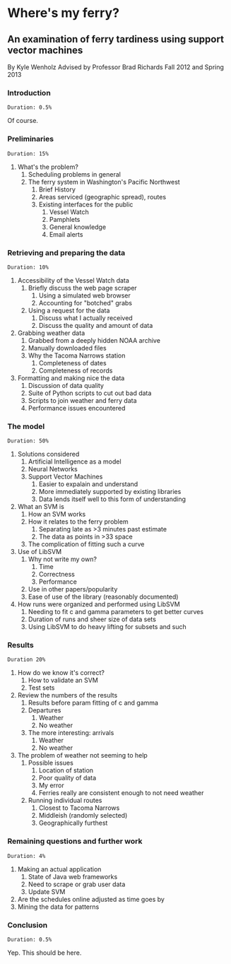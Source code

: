 # Where's my ferry?
## An examination of ferry tardiness using support vector machines
By Kyle Wenholz
Advised by Professor Brad Richards
Fall 2012 and Spring 2013


### Introduction
    Duration: 0.5%
Of course.

### Preliminaries
    Duration: 15%
1. What's the problem?
    1. Scheduling problems in general
    2. The ferry system in Washington's Pacific Northwest
        1. Brief History
        2. Areas serviced (geographic spread), routes
        3. Existing interfaces for the public
            1. Vessel Watch
            2. Pamphlets
            3. General knowledge
            4. Email alerts

### Retrieving and preparing the data
    Duration: 10%
1. Accessibility of the Vessel Watch data
    1. Briefly discuss the web page scraper
        1. Using a simulated web browser
        2. Accounting for "botched" grabs
    2. Using a request for the data
        1. Discuss what I actually received
        2. Discuss the quality and amount of data
2. Grabbing weather data
    1. Grabbed from a deeply hidden NOAA archive
    2. Manually downloaded files
    3. Why the Tacoma Narrows station
        1. Completeness of dates
        2. Completeness of records
3. Formatting and making nice the data
    1. Discussion of data quality
    2. Suite of Python scripts to cut out bad data
    3. Scripts to join weather and ferry data
    4. Performance issues encountered

### The model 
    Duration: 50%
1. Solutions considered
    1. Artificial Intelligence as a model
    2. Neural Networks
    3. Support Vector Machines
        1. Easier to expalain and understand
        2. More immediately supported by existing libraries
        3. Data lends itself well to this form of understanding
2. What an SVM is
    1. How an SVM works
    2. How it relates to the ferry problem
        1. Separating late as >3 minutes past estimate
        2. The data as points in >33 space
    3. The complication of fitting such a curve
3. Use of LibSVM
    1. Why not write my own?
        1. Time
        2. Correctness
        3. Performance
    2. Use in other papers/popularity
    3. Ease of use of the library (reasonably documented)
5. How runs were organized and performed using LibSVM
    1. Needing to fit c and gamma parameters to get better curves
    2. Duration of runs and sheer size of data sets
    3. Using LibSVM to do heavy lifting for subsets and such

### Results 
    Duration 20%
1. How do we know it's correct?
    1. How to validate an SVM
    2. Test sets
2. Review the numbers of the results
    1. Results before param fitting of c and gamma
    1. Departures
        1. Weather
        2. No weather
    2. The more interesting: arrivals
        1. Weather
        2. No weather
3. The problem of weather not seeming to help
    1. Possible issues
        1. Location of station
        2. Poor quality of data
        3. My error
        4. Ferries really are consistent enough to not need weather
    2. Running individual routes
        1. Closest to Tacoma Narrows
        2. Middleish (randomly selected)
        3. Geographically furthest

### Remaining questions and further work
    Duration: 4%
1. Making an actual application
    1. State of Java web frameworks
    2. Need to scrape or grab user data
    3. Update SVM
2. Are the schedules online adjusted as time goes by
3. Mining the data for patterns

### Conclusion
    Duration: 0.5%
Yep.  This should be here.


